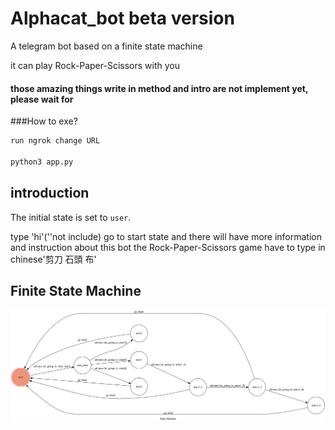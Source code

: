 # Alphacat_bot beta version

A telegram bot based on a finite state machine

it can play Rock-Paper-Scissors with you

#### those amazing things write in method and intro are not implement yet, please wait for   

###How to exe?
```sh
run ngrok change URL

python3 app.py
```


## introduction
The initial state is set to `user`.

type 'hi'(''not include) go to start state 
and there will have more information and instruction about this bot
the Rock-Paper-Scissors game have to type in chinese'剪刀 石頭 布'


## Finite State Machine
![fsm](./show-fsm.png)
